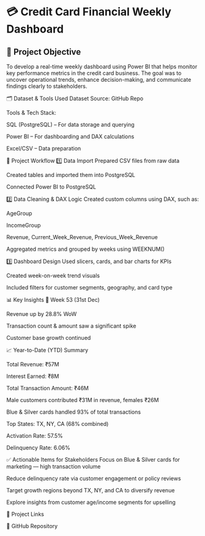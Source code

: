 # 💳 **Credit Card Financial Weekly Dashboard**
## 📌 **Project Objective**
To develop a real-time weekly dashboard using Power BI that helps monitor key performance metrics in the credit card business. The goal was to uncover operational trends, enhance decision-making, and communicate findings clearly to stakeholders.

🗂️ Dataset & Tools Used
Dataset Source: GitHub Repo

Tools & Tech Stack:

SQL (PostgreSQL) – For data storage and querying

Power BI – For dashboarding and DAX calculations

Excel/CSV – Data preparation

🔄 Project Workflow
1️⃣ Data Import
Prepared CSV files from raw data

Created tables and imported them into PostgreSQL

Connected Power BI to PostgreSQL

2️⃣ Data Cleaning & DAX Logic
Created custom columns using DAX, such as:

AgeGroup

IncomeGroup

Revenue, Current_Week_Revenue, Previous_Week_Revenue

Aggregated metrics and grouped by weeks using WEEKNUM()

3️⃣ Dashboard Design
Used slicers, cards, and bar charts for KPIs

Created week-on-week trend visuals

Included filters for customer segments, geography, and card type

📊 Key Insights
📅 Week 53 (31st Dec)

Revenue up by 28.8% WoW

Transaction count & amount saw a significant spike

Customer base growth continued

📈 Year-to-Date (YTD) Summary

Total Revenue: ₹57M

Interest Earned: ₹8M

Total Transaction Amount: ₹46M

Male customers contributed ₹31M in revenue, females ₹26M

Blue & Silver cards handled 93% of total transactions

Top States: TX, NY, CA (68% combined)

Activation Rate: 57.5%

Delinquency Rate: 6.06%

✅ Actionable Items for Stakeholders
Focus on Blue & Silver cards for marketing — high transaction volume

Reduce delinquency rate via customer engagement or policy reviews

Target growth regions beyond TX, NY, and CA to diversify revenue

Explore insights from customer age/income segments for upselling

📁 Project Links

🔗 GitHub Repository
